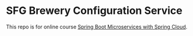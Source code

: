 # SFG Brewery Configuration Service

This repo is for online course [Spring Boot Microservices with Spring Cloud](https://www.udemy.com/course/spring-boot-microservices-with-spring-cloud-beginner-to-guru/).
